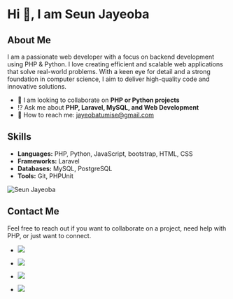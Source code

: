 # Hi 👋, I am Seun Jayeoba

## About Me

I am a passionate web developer with a focus on backend development using PHP & Python. I love creating efficient and scalable web applications that solve real-world problems. With a keen eye for detail and a strong foundation in computer science, I aim to deliver high-quality code and innovative solutions.


- 🔗 I am looking to collaborate on **PHP or Python projects**
- ⁉ Ask me about **PHP, Laravel, MySQL, and Web Development**
- 📩 How to reach me: [jayeobatumise@gmail.com](mailto:jayeobatumise@gmail.com)

## Skills

- **Languages:** PHP, Python, JavaScript, bootstrap, HTML, CSS
- **Frameworks:** Laravel
- **Databases:** MySQL, PostgreSQL
- **Tools:** Git, PHPUnit

![Seun Jayeoba](https://github-readme-stats.vercel.app/api?username=SeunScript&show_icons=true&theme=cobalt&hide_title=true)

## Contact Me

Feel free to reach out if you want to collaborate on a project, need help with PHP, or just want to connect.


- [![](https://img.shields.io/badge/Linkedin-Connect-blue)](https://www.linkedin.com/in/jayeoba-tunmise-59328b182)

- [![](https://img.shields.io/badge/Twitter-Connect-blue)](https://twitter.com/kingforce_it)

- [![](https://img.shields.io/badge/Instagram-Connect-blue)]([https://Instagram.com/kingjaiyeobatunmise](https://www.instagram.com/jaiyeobatunmise?igsh=MXdyYzdhMGN3a2Z2eQ%3D%3D&utm_source=qr))

- [![](https://img.shields.io/badge/Email-Connect-blue)](mailto:jayeobatumise@gmail.com)






